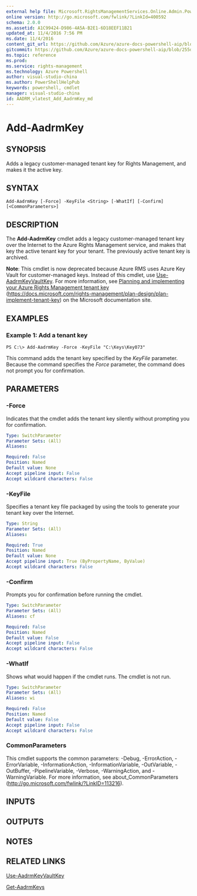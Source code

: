 ```yaml
---
external help file: Microsoft.RightsManagementServices.Online.Admin.PowerShell.dll-Help.xml
online version: http://go.microsoft.com/fwlink/?LinkId=400592
schema: 2.0.0
ms.assetid: A1C99424-D986-4A5A-B2E1-6D18EEF11B21
updated_at: 11/4/2016 7:56 PM
ms.date: 11/4/2016
content_git_url: https://github.com/Azure/azure-docs-powershell-aip/blob/master/Azure%20Information%20Protection/AADRM/vlatest/Add-AadrmKey.md
gitcommit: https://github.com/Azure/azure-docs-powershell-aip/blob/255ddad98222233495954a5753e4e2da2f26bc6d/Azure%20Information%20Protection/AADRM/vlatest/Add-AadrmKey.md
ms.topic: reference
ms.prod: 
ms.service: rights-management
ms.technology: Azure Powershell
author: visual-studio-china
ms.author: PowerShellHelpPub
keywords: powershell, cmdlet
manager: visual-studio-china
id: AADRM_vlatest_Add_AadrmKey_md
---
```


# Add-AadrmKey

## SYNOPSIS
Adds a legacy customer-managed tenant key for Rights Management, and makes it the active key.

## SYNTAX

```
Add-AadrmKey [-Force] -KeyFile <String> [-WhatIf] [-Confirm] [<CommonParameters>]
```

## DESCRIPTION
The **Add-AadrmKey** cmdlet adds a legacy customer-managed tenant key over the Internet to the Azure Rights Management service, and makes that key the active tenant key for your tenant.
The previously active tenant key is archived.

**Note**: This cmdlet is now deprecated because Azure RMS uses Azure Key Vault for customer-managed keys.
Instead of this cmdlet, use [Use-AadrmKeyVaultKey](./Use-AadrmKeyVaultKey.md).
For more information, see [Planning and implementing your Azure Rights Management tenant key](https://docs.microsoft.com/rights-management/plan-design/plan-implement-tenant-key) (https://docs.microsoft.com/rights-management/plan-design/plan-implement-tenant-key) on the Microsoft documentation site.

## EXAMPLES

### Example 1: Add a tenant key
```
PS C:\> Add-AadrmKey -Force -KeyFile "C:\Keys\Key073"
```

This command adds the tenant key specified by the *KeyFile* parameter.
Because the command specifies the *Force* parameter, the command does not prompt you for confirmation.

## PARAMETERS

### -Force
Indicates that the cmdlet adds the tenant key silently without prompting you for confirmation.

```yaml
Type: SwitchParameter
Parameter Sets: (All)
Aliases:

Required: False
Position: Named
Default value: None
Accept pipeline input: False
Accept wildcard characters: False
```

### -KeyFile
Specifies a tenant key file packaged by using the tools to generate your tenant key over the Internet.

```yaml
Type: String
Parameter Sets: (All)
Aliases:

Required: True
Position: Named
Default value: None
Accept pipeline input: True (ByPropertyName, ByValue)
Accept wildcard characters: False
```

### -Confirm
Prompts you for confirmation before running the cmdlet.

```yaml
Type: SwitchParameter
Parameter Sets: (All)
Aliases: cf

Required: False
Position: Named
Default value: False
Accept pipeline input: False
Accept wildcard characters: False
```

### -WhatIf
Shows what would happen if the cmdlet runs.
The cmdlet is not run.

```yaml
Type: SwitchParameter
Parameter Sets: (All)
Aliases: wi

Required: False
Position: Named
Default value: False
Accept pipeline input: False
Accept wildcard characters: False
```

### CommonParameters
This cmdlet supports the common parameters: -Debug, -ErrorAction, -ErrorVariable, -InformationAction, -InformationVariable, -OutVariable, -OutBuffer, -PipelineVariable, -Verbose, -WarningAction, and -WarningVariable. For more information, see about_CommonParameters (http://go.microsoft.com/fwlink/?LinkID=113216).

## INPUTS

## OUTPUTS

## NOTES

## RELATED LINKS

[Use-AadrmKeyVaultKey](xref:AADRM/vlatest/Use-AadrmKeyVaultKey.md)

[Get-AadrmKeys](xref:AADRM/vlatest/Get-AadrmKeys.md)
